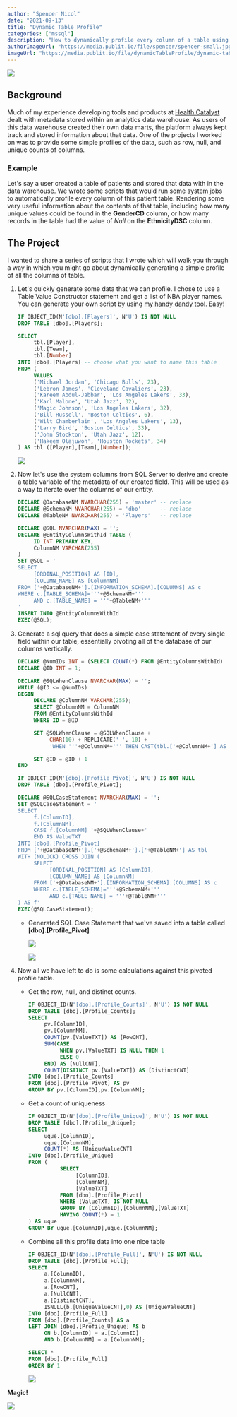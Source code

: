 ```yaml
---
author: "Spencer Nicol"
date: "2021-09-13"
title: "Dynamic Table Profile"
categories: ["mssql"]
description: "How to dynamically profile every column of a table using TSQL"
authorImageUrl: "https://media.publit.io/file/spencer/spencer-small.jpg"
imageUrl: "https://media.publit.io/file/dynamicTableProfile/dynamic-table-profile.jpg"
---
```


![](https://media.publit.io/file/dynamicTableProfile/dynamic-table-profile.jpg)

## Background

Much of my experience developing tools and products at [Health Catalyst](https://healthcatalyst.com) dealt with metadata stored within an analytics data warehouse. As users of this data warehouse created their own data marts, the platform always kept track and stored information about that data. One of the projects I worked on was to provide some simple profiles of the data, such as row, null, and unique counts of columns.

### Example

Let's say a user created a table of patients and stored that data with in the data warehouse. We wrote some scripts that would run some system jobs to automatically profile every column of this patient table. Rendering some very useful information about the contents of that table, including how many unique values could be found in the **GenderCD** column, or how many records in the table had the value of _Null_ on the **EthnicityDSC** column.

## The Project

I wanted to share a series of scripts that I wrote which will walk you through a way in which you might go about dynamically generating a simple profile of all the columns of table.

1. Let's quickly generate some data that we can profile. I chose to use a Table Value Constructor statement and get a list of NBA player names. You can generate your own script by using [my handy dandy tool](table-value-constructor). Easy!

   ```sql
   IF OBJECT_ID(N'[dbo].[Players]', N'U') IS NOT NULL
   DROP TABLE [dbo].[Players];

   SELECT
        tbl.[Player],
        tbl.[Team],
        tbl.[Number]
   INTO [dbo].[Players] -- choose what you want to name this table
   FROM (
        VALUES
        ('Michael Jordan', 'Chicago Bulls', 23),
        ('Lebron James', 'Cleveland Cavaliers', 23),
        ('Kareem Abdul-Jabbar', 'Los Angeles Lakers', 33),
        ('Karl Malone', 'Utah Jazz', 32),
        ('Magic Johnson', 'Los Angeles Lakers', 32),
        ('Bill Russell', 'Boston Celtics', 6),
        ('Wilt Chamberlain', 'Los Angeles Lakers', 13),
        ('Larry Bird', 'Boston Celtics', 33),
        ('John Stockton', 'Utah Jazz', 12),
        ('Hakeem Olajuwon', 'Houston Rockets', 34)
   ) AS tbl ([Player],[Team],[Number]);
   ```

   ![](https://media.publit.io/file/dynamicTableProfile/data_example.png)

2. Now let's use the system columns from SQL Server to derive and create a table variable of the metadata of our created field. This will be used as a way to iterate over the columns of our entity.

   ```sql
   DECLARE @DatabaseNM NVARCHAR(255) = 'master' -- replace
   DECLARE @SchemaNM NVARCHAR(255) = 'dbo'      -- replace
   DECLARE @TableNM NVARCHAR(255) = 'Players'   -- replace

   DECLARE @SQL NVARCHAR(MAX) = '';
   DECLARE @EntityColumnsWithId TABLE (
        ID INT PRIMARY KEY,
        ColumnNM VARCHAR(255)
   )
   SET @SQL = '
   SELECT
        [ORDINAL_POSITION] AS [ID],
        [COLUMN_NAME] AS [ColumnNM]
   FROM ['+@DatabaseNM+'].[INFORMATION_SCHEMA].[COLUMNS] AS c
   WHERE c.[TABLE_SCHEMA]='''+@SchemaNM+'''
        AND c.[TABLE_NAME] = '''+@TableNM+'''
   '
   INSERT INTO @EntityColumnsWithId
   EXEC(@SQL);
   ```

3. Generate a sql query that does a simple case statement of every single field within our table, essentially pivoting all of the database of our columns vertically.

   ```sql
   DECLARE @NumIDs INT = (SELECT COUNT(*) FROM @EntityColumnsWithId)
   DECLARE @ID INT = 1;

   DECLARE @SQLWhenClause NVARCHAR(MAX) = '';
   WHILE (@ID <= @NumIDs)
   BEGIN
        DECLARE @ColumnNM VARCHAR(255);
        SELECT @ColumnNM = ColumnNM
        FROM @EntityColumnsWithId
        WHERE ID = @ID

        SET @SQLWhenClause = @SQLWhenClause +
             CHAR(10) + REPLICATE(' ', 10) +
             'WHEN '''+@ColumnNM+''' THEN CAST(tbl.['+@ColumnNM+'] AS SQL_VARIANT) '

        SET @ID = @ID + 1
   END

   IF OBJECT_ID(N'[dbo].[Profile_Pivot]', N'U') IS NOT NULL
   DROP TABLE [dbo].[Profile_Pivot];

   DECLARE @SQLCaseStatement NVARCHAR(MAX) = '';
   SET @SQLCaseStatement = '
   SELECT
        f.[ColumnID],
        f.[ColumnNM],
        CASE f.[ColumnNM] '+@SQLWhenClause+'
        END AS ValueTXT
   INTO [dbo].[Profile_Pivot]
   FROM ['+@DatabaseNM+'].['+@SchemaNM+'].['+@TableNM+'] AS tbl
   WITH (NOLOCK) CROSS JOIN (
        SELECT
             [ORDINAL_POSITION] AS [ColumnID],
             [COLUMN_NAME] AS [ColumnNM]
        FROM ['+@DatabaseNM+'].[INFORMATION_SCHEMA].[COLUMNS] AS c
        WHERE c.[TABLE_SCHEMA]='''+@SchemaNM+'''
             AND c.[TABLE_NAME] = '''+@TableNM+'''
   ) AS f'
   EXEC(@SQLCaseStatement);
   ```

   - Generated SQL Case Statement that we've saved into a table called **[dbo].[Profile_Pivot]**

     ![](https://media.publit.io/file/dynamicTableProfile/generated-case-statement.png)

     ![](https://media.publit.io/file/dynamicTableProfile/generated_case-statement-data.png)

4. Now all we have left to do is some calculations against this pivoted profile table.

   - Get the row, null, and distinct counts.

     ```sql
     IF OBJECT_ID(N'[dbo].[Profile_Counts]', N'U') IS NOT NULL
     DROP TABLE [dbo].[Profile_Counts];
     SELECT
          pv.[ColumnID],
          pv.[ColumnNM],
          COUNT(pv.[ValueTXT]) AS [RowCNT],
          SUM(CASE
               WHEN pv.[ValueTXT] IS NULL THEN 1
               ELSE 0
          END) AS [NullCNT],
          COUNT(DISTINCT pv.[ValueTXT]) AS [DistinctCNT]
     INTO [dbo].[Profile_Counts]
     FROM [dbo].[Profile_Pivot] AS pv
     GROUP BY pv.[ColumnID],pv.[ColumnNM];
     ```

   - Get a count of uniqueness

     ```sql
     IF OBJECT_ID(N'[dbo].[Profile_Unique]', N'U') IS NOT NULL
     DROP TABLE [dbo].[Profile_Unique];
     SELECT
          uque.[ColumnID],
          uque.[ColumnNM],
          COUNT(*) AS [UniqueValueCNT]
     INTO [dbo].[Profile_Unique]
     FROM (
               SELECT
                    [ColumnID],
                    [ColumnNM],
                    [ValueTXT]
               FROM [dbo].[Profile_Pivot]
               WHERE [ValueTXT] IS NOT NULL
               GROUP BY [ColumnID],[ColumnNM],[ValueTXT]
               HAVING COUNT(*) = 1
     ) AS uque
     GROUP BY uque.[ColumnID],uque.[ColumnNM];
     ```

   - Combine all this profile data into one nice table

     ```sql
     IF OBJECT_ID(N'[dbo].[Profile_Full]', N'U') IS NOT NULL
     DROP TABLE [dbo].[Profile_Full];
     SELECT
          a.[ColumnID],
          a.[ColumnNM],
          a.[RowCNT],
          a.[NullCNT],
          a.[DistinctCNT],
          ISNULL(b.[UniqueValueCNT],0) AS [UniqueValueCNT]
     INTO [dbo].[Profile_Full]
     FROM [dbo].[Profile_Counts] AS a
     LEFT JOIN [dbo].[Profile_Unique] AS b
          ON b.[ColumnID] = a.[ColumnID]
          AND b.[ColumnNM] = a.[ColumnNM];
     ```

     ```sql
     SELECT *
     FROM [dbo].[Profile_Full]
     ORDER BY 1
     ```

     ![](https://media.publit.io/file/dynamicTableProfile/output.png)

**Magic!**

![](https://media.giphy.com/media/NmerZ36iBkmKk/giphy.gif)
